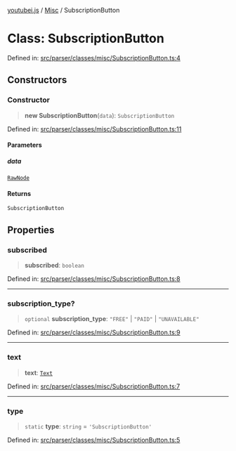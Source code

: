 [youtubei.js](../../../../README.md) / [Misc](../README.md) / SubscriptionButton

# Class: SubscriptionButton

Defined in: [src/parser/classes/misc/SubscriptionButton.ts:4](https://github.com/LuanRT/YouTube.js/blob/0733f60b57877f6b8b87dfd5cc6195b5085f5c09/src/parser/classes/misc/SubscriptionButton.ts#L4)

## Constructors

### Constructor

> **new SubscriptionButton**(`data`): `SubscriptionButton`

Defined in: [src/parser/classes/misc/SubscriptionButton.ts:11](https://github.com/LuanRT/YouTube.js/blob/0733f60b57877f6b8b87dfd5cc6195b5085f5c09/src/parser/classes/misc/SubscriptionButton.ts#L11)

#### Parameters

##### data

[`RawNode`](../../../../type-aliases/RawNode.md)

#### Returns

`SubscriptionButton`

## Properties

### subscribed

> **subscribed**: `boolean`

Defined in: [src/parser/classes/misc/SubscriptionButton.ts:8](https://github.com/LuanRT/YouTube.js/blob/0733f60b57877f6b8b87dfd5cc6195b5085f5c09/src/parser/classes/misc/SubscriptionButton.ts#L8)

***

### subscription\_type?

> `optional` **subscription\_type**: `"FREE"` \| `"PAID"` \| `"UNAVAILABLE"`

Defined in: [src/parser/classes/misc/SubscriptionButton.ts:9](https://github.com/LuanRT/YouTube.js/blob/0733f60b57877f6b8b87dfd5cc6195b5085f5c09/src/parser/classes/misc/SubscriptionButton.ts#L9)

***

### text

> **text**: [`Text`](Text.md)

Defined in: [src/parser/classes/misc/SubscriptionButton.ts:7](https://github.com/LuanRT/YouTube.js/blob/0733f60b57877f6b8b87dfd5cc6195b5085f5c09/src/parser/classes/misc/SubscriptionButton.ts#L7)

***

### type

> `static` **type**: `string` = `'SubscriptionButton'`

Defined in: [src/parser/classes/misc/SubscriptionButton.ts:5](https://github.com/LuanRT/YouTube.js/blob/0733f60b57877f6b8b87dfd5cc6195b5085f5c09/src/parser/classes/misc/SubscriptionButton.ts#L5)
